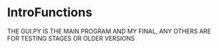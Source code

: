 # IntroFunctions
THE GUI.PY IS THE MAIN PROGRAM AND MY FINAL, ANY OTHERS ARE FOR TESTING STAGES OR OLDER VERSIONS
